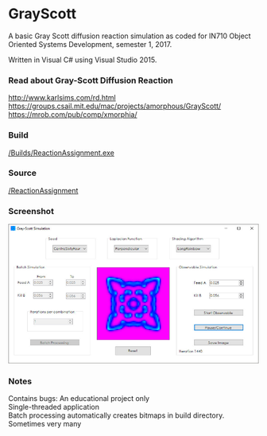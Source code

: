 # GrayScott

A basic Gray Scott diffusion reaction simulation as coded for IN710 Object Oriented Systems Development, semester 1, 2017.

Written in Visual C# using Visual Studio 2015.

### Read about Gray-Scott Diffusion Reaction
http://www.karlsims.com/rd.html    
https://groups.csail.mit.edu/mac/projects/amorphous/GrayScott/    
https://mrob.com/pub/comp/xmorphia/    


### Build

<a href="https://github.com/kellybs1/GrayScott/blob/master/Builds/ReactionAssignment.exe?raw=true">/Builds/ReactionAssignment.exe</a>

### Source

<a href="https://github.com/kellybs1/GrayScott/tree/master/ReactionAssignment">/ReactionAssignment</a>


### Screenshot

<img src="screenshot.jpg" width="640"/>


### Notes
Contains bugs: An educational project only    
Single-threaded application    
Batch processing automatically creates bitmaps in build directory. Sometimes very many    
